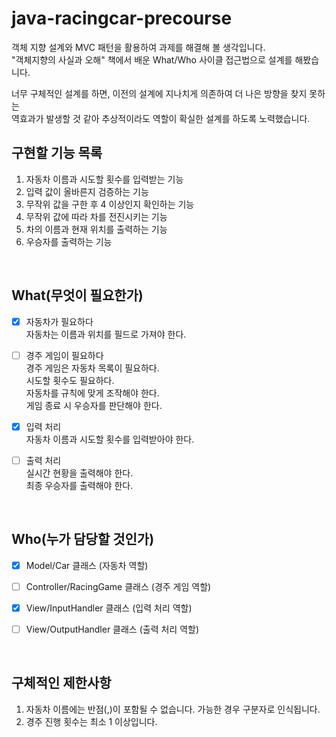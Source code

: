 # java-racingcar-precourse
객체 지향 설계와 MVC 패턴을 활용하여 과제를 해결해 볼 생각입니다.  
"객체지향의 사실과 오해" 책에서 배운 What/Who 사이클 접근법으로 설계를 해봤습니다.  

너무 구체적인 설계를 하면, 이전의 설계에 지나치게 의존하여 더 나은 방향을 찾지 못하는  
역효과가 발생할 것 같아 추상적이라도 역할이 확실한 설계를 하도록 노력했습니다.


## 구현할 기능 목록
1. 자동차 이름과 시도할 횟수를 입력받는 기능
2. 입력 값이 올바른지 검증하는 기능
3. 무작위 값을 구한 후 4 이상인지 확인하는 기능
4. 무작위 값에 따라 차를 전진시키는 기능
5. 차의 이름과 현재 위치를 출력하는 기능
6. 우승자를 출력하는 기능  

<br>

## What(무엇이 필요한가)
- [x] 자동차가 필요하다  
    자동차는 이름과 위치를 필드로 가져야 한다.  


- [ ] 경주 게임이 필요하다  
    경주 게임은 자동차 목록이 필요하다.  
    시도할 횟수도 필요하다.  
    자동차를 규칙에 맞게 조작해야 한다.  
    게임 종료 시 우승자를 판단해야 한다.  


- [x] 입력 처리  
    자동차 이름과 시도할 횟수를 입력받아야 한다.


- [ ] 출력 처리  
    실시간 현황을 출력해야 한다.  
    최종 우승자를 출력해야 한다.  

<br>

## Who(누가 담당할 것인가)
- [x] Model/Car 클래스 (자동차 역할)  
- [ ] Controller/RacingGame 클래스 (경주 게임 역할)  
- [x] View/InputHandler 클래스 (입력 처리 역할)
- [ ] View/OutputHandler 클래스 (출력 처리 역할)


<br>

## 구체적인 제한사항
1. 자동차 이름에는 반점(,)이 포함될 수 없습니다. 가능한 경우 구분자로 인식됩니다.
2. 경주 진행 횟수는 최소 1 이상입니다.

